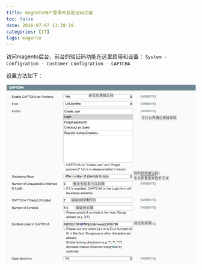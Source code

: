 ```yaml
---
title: magento用户登录开启验证码功能
toc: false
date: 2016-07-07 13:39:19
categories: [IT]
tags: magento
---
```


访问magento后台，前台的验证码功能在这里启用和设置：
`System - Configration - Customer Configration - CAPTCHA`

设置方法如下：

![](magneto-enable-backend-login-captcha/1240-20181016235113413.png)


